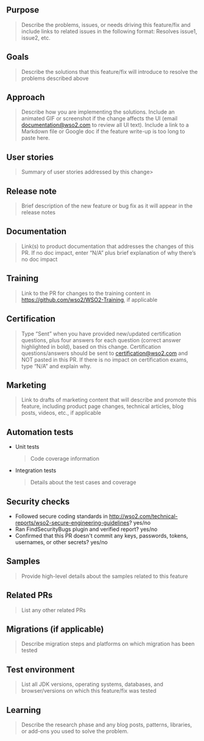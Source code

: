 ## Purpose
> Describe the problems, issues, or needs driving this feature/fix and include links to related issues in the following format: Resolves issue1, issue2, etc.
## Goals
> Describe the solutions that this feature/fix will introduce to resolve the problems described above
## Approach
> Describe how you are implementing the solutions. Include an animated GIF or screenshot if the change affects the UI (email documentation@wso2.com to review all UI text). Include a link to a Markdown file or Google doc if the feature write-up is too long to paste here.
## User stories
> Summary of user stories addressed by this change>
## Release note
> Brief description of the new feature or bug fix as it will appear in the release notes
## Documentation
> Link(s) to product documentation that addresses the changes of this PR. If no doc impact, enter “N/A” plus brief explanation of why there’s no doc impact
## Training
> Link to the PR for changes to the training content in https://github.com/wso2/WSO2-Training, if applicable
## Certification
> Type “Sent” when you have provided new/updated certification questions, plus four answers for each question (correct answer highlighted in bold), based on this change. Certification questions/answers should be sent to certification@wso2.com and NOT pasted in this PR. If there is no impact on certification exams, type “N/A” and explain why.
## Marketing
> Link to drafts of marketing content that will describe and promote this feature, including product page changes, technical articles, blog posts, videos, etc., if applicable
## Automation tests
 - Unit tests 
   > Code coverage information
 - Integration tests
   > Details about the test cases and coverage
## Security checks
 - Followed secure coding standards in http://wso2.com/technical-reports/wso2-secure-engineering-guidelines? yes/no
 - Ran FindSecurityBugs plugin and verified report? yes/no
 - Confirmed that this PR doesn't commit any keys, passwords, tokens, usernames, or other secrets? yes/no

## Samples
> Provide high-level details about the samples related to this feature
## Related PRs
> List any other related PRs
## Migrations (if applicable)
> Describe migration steps and platforms on which migration has been tested
## Test environment
> List all JDK versions, operating systems, databases, and browser/versions on which this feature/fix was tested
 
## Learning
> Describe the research phase and any blog posts, patterns, libraries, or add-ons you used to solve the problem.
